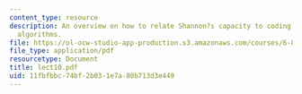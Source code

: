 ```yaml
---
content_type: resource
description: An overview on how to relate Shannon?s capacity to coding and decoding
  algorithms.
file: https://ol-ocw-studio-app-production.s3.amazonaws.com/courses/6-895-essential-coding-theory-fall-2004/11fbfbbc74bf2b031e7a80b713d3e449_lect10.pdf
file_type: application/pdf
resourcetype: Document
title: lect10.pdf
uid: 11fbfbbc-74bf-2b03-1e7a-80b713d3e449
---
```

